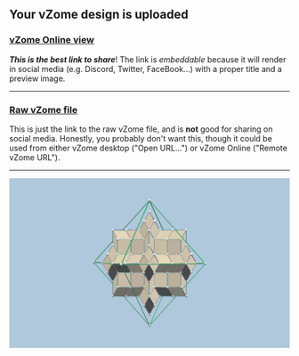 ## Your vZome design is uploaded

### [vZome Online view][embed]

***This is the best link to share***!  The link is *embeddable* because it will render in social media (e.g. Discord, Twitter, FaceBook...) with a proper title and a preview image.

---

### [Raw vZome file][raw]

This is just the link to the raw vZome file, and is **not** good for
sharing on social media.
Honestly, you probably don't want this, though it could be used from either
vZome desktop ("Open URL...") or vZome Online ("Remote vZome URL").

---

![Image](<RI-Dodeca-2.png>)


[embed]: <https://vzome.com/app/embed.py?url=https://raw.githubusercontent.com/John-Kostick/vzome-sharing/main/2021/10/03/10-40-10-RI-Dodeca-2/RI-Dodeca-2.vZome>
[raw]: <https://raw.githubusercontent.com/John-Kostick/vzome-sharing/main/2021/10/03/10-40-10-RI-Dodeca-2/RI-Dodeca-2.vZome>
